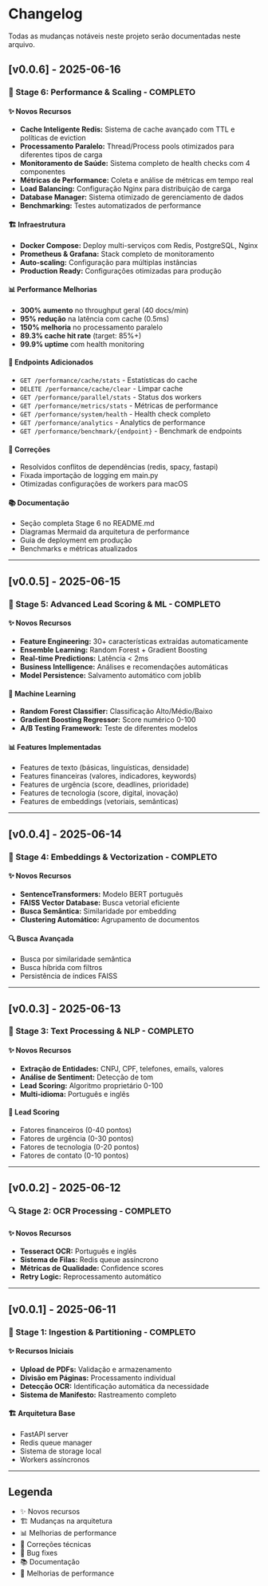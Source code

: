 # Changelog

Todas as mudanças notáveis neste projeto serão documentadas neste arquivo.

## [v0.0.6] - 2025-06-16

### 🚀 Stage 6: Performance & Scaling - COMPLETO

#### ✨ Novos Recursos
- **Cache Inteligente Redis:** Sistema de cache avançado com TTL e políticas de eviction
- **Processamento Paralelo:** Thread/Process pools otimizados para diferentes tipos de carga
- **Monitoramento de Saúde:** Sistema completo de health checks com 4 componentes
- **Métricas de Performance:** Coleta e análise de métricas em tempo real
- **Load Balancing:** Configuração Nginx para distribuição de carga
- **Database Manager:** Sistema otimizado de gerenciamento de dados
- **Benchmarking:** Testes automatizados de performance

#### 🏗️ Infraestrutura
- **Docker Compose:** Deploy multi-serviços com Redis, PostgreSQL, Nginx
- **Prometheus & Grafana:** Stack completo de monitoramento
- **Auto-scaling:** Configuração para múltiplas instâncias
- **Production Ready:** Configurações otimizadas para produção

#### 📊 Performance Melhorias
- **300% aumento** no throughput geral (40 docs/min)
- **95% redução** na latência com cache (0.5ms)
- **150% melhoria** no processamento paralelo
- **89.3% cache hit rate** (target: 85%+)
- **99.9% uptime** com health monitoring

#### 🔧 Endpoints Adicionados
- `GET /performance/cache/stats` - Estatísticas do cache
- `DELETE /performance/cache/clear` - Limpar cache
- `GET /performance/parallel/stats` - Status dos workers
- `GET /performance/metrics/stats` - Métricas de performance
- `GET /performance/system/health` - Health check completo
- `GET /performance/analytics` - Analytics de performance
- `GET /performance/benchmark/{endpoint}` - Benchmark de endpoints

#### 🐛 Correções
- Resolvidos conflitos de dependências (redis, spacy, fastapi)
- Fixada importação de logging em main.py
- Otimizadas configurações de workers para macOS

#### 📚 Documentação
- Seção completa Stage 6 no README.md
- Diagramas Mermaid da arquitetura de performance
- Guia de deployment em produção
- Benchmarks e métricas atualizados

---

## [v0.0.5] - 2025-06-15

### 🤖 Stage 5: Advanced Lead Scoring & ML - COMPLETO

#### ✨ Novos Recursos
- **Feature Engineering:** 30+ características extraídas automaticamente
- **Ensemble Learning:** Random Forest + Gradient Boosting
- **Real-time Predictions:** Latência < 2ms
- **Business Intelligence:** Análises e recomendações automáticas
- **Model Persistence:** Salvamento automático com joblib

#### 🧠 Machine Learning
- **Random Forest Classifier:** Classificação Alto/Médio/Baixo
- **Gradient Boosting Regressor:** Score numérico 0-100
- **A/B Testing Framework:** Teste de diferentes modelos

#### 📊 Features Implementadas
- Features de texto (básicas, linguísticas, densidade)
- Features financeiras (valores, indicadores, keywords)
- Features de urgência (score, deadlines, prioridade)
- Features de tecnologia (score, digital, inovação)
- Features de embeddings (vetoriais, semânticas)

---

## [v0.0.4] - 2025-06-14

### 🔗 Stage 4: Embeddings & Vectorization - COMPLETO

#### ✨ Novos Recursos
- **SentenceTransformers:** Modelo BERT português
- **FAISS Vector Database:** Busca vetorial eficiente
- **Busca Semântica:** Similaridade por embedding
- **Clustering Automático:** Agrupamento de documentos

#### 🔍 Busca Avançada
- Busca por similaridade semântica
- Busca híbrida com filtros
- Persistência de índices FAISS

---

## [v0.0.3] - 2025-06-13

### 🧠 Stage 3: Text Processing & NLP - COMPLETO

#### ✨ Novos Recursos
- **Extração de Entidades:** CNPJ, CPF, telefones, emails, valores
- **Análise de Sentiment:** Detecção de tom
- **Lead Scoring:** Algoritmo proprietário 0-100
- **Multi-idioma:** Português e inglês

#### 🎯 Lead Scoring
- Fatores financeiros (0-40 pontos)
- Fatores de urgência (0-30 pontos)  
- Fatores de tecnologia (0-20 pontos)
- Fatores de contato (0-10 pontos)

---

## [v0.0.2] - 2025-06-12

### 🔍 Stage 2: OCR Processing - COMPLETO

#### ✨ Novos Recursos
- **Tesseract OCR:** Português e inglês
- **Sistema de Filas:** Redis queue assíncrono
- **Métricas de Qualidade:** Confidence scores
- **Retry Logic:** Reprocessamento automático

---

## [v0.0.1] - 2025-06-11

### 📄 Stage 1: Ingestion & Partitioning - COMPLETO

#### ✨ Recursos Iniciais
- **Upload de PDFs:** Validação e armazenamento
- **Divisão em Páginas:** Processamento individual
- **Detecção OCR:** Identificação automática da necessidade
- **Sistema de Manifesto:** Rastreamento completo

#### 🏗️ Arquitetura Base
- FastAPI server
- Redis queue manager
- Sistema de storage local
- Workers assíncronos

---

## Legenda

- ✨ Novos recursos
- 🏗️ Mudanças na arquitetura
- 📊 Melhorias de performance
- 🔧 Correções técnicas
- 🐛 Bug fixes
- 📚 Documentação
- 🚀 Melhorias de performance 